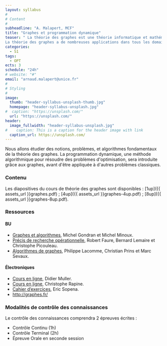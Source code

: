 ```yaml
---
layout: syllabus
#
# Content
#
subheadline: "A. Malapert, MCF"
title: "Graphes et programmation dynamique"
teaser: " La théorie des graphes est une théorie informatique et mathématique. 
La théorie des graphes a de nombreuses applications dans tous les domaines liés à la notion de réseau (réseau social, réseau informatique, télécommunications, etc.) et dans bien d'autres domaines (par exemple génétique) tant le concept de graphe, à peu près équivalent à celui de relation binaire (à ne pas confondre donc avec graphe d'une fonction), est général."
categories:
  - S1
tags:
  - OPT
ects: 3
schedule: "24h"
# website: "#"
email: "arnaud.malapert@unice.fr"
#
# Styling
#
image:
  thumb: "header-syllabus-unsplash-thumb.jpg"
  homepage: "header-syllabus-unsplash.jpg"
#  caption: "https://unsplash.com/"
  url: "https://unsplash.com/"
header:
  image_fullwidth: "header-syllabus-unsplash.jpg"
#    caption: This is a caption for the header image with link
  caption_url: https://unsplash.com/  
---
```


Nous allons étudier des notions, problèmes, et algorithmes fondamentaux de la théorie des graphes.
La programmation dynamique, une méthode algorithmique pour résoudre des problèmes d'optimisation, sera introduite grâce aux graphes, avant d'être appliquée à d'autres problèmes classiques.

### Contenu ###

Les diapositives du cours de théorie des graphes sont disponibles : [1up]({{ assets_url }}graphes.pdf) ;  [4up]({{ assets_url }}graphes-4up.pdf) ; [8up]({{ assets_url }}graphes-8up.pdf).

### Ressources ###


#### BU ####

-   [Graphes et algorithmes](http://catalogue.unice.fr/primo_library/libweb/action/dlDisplay.do?vid%3DUNS&docId%3Dsc_aleph_uns01000121977%20), Michel Gondran et Michel Minoux.
-   [Précis de recherche opérationnelle](http://catalogue.unice.fr/primo_library/libweb/action/dlDisplay.do?vid%3DUNS&docId%3Dsc_aleph_uns01000108437%20), Robert Faure, Bernard Lemaire et Christophe Picouleau.
-   [Algorithmes de graphes](http://catalogue.unice.fr/primo_library/libweb/action/dlDisplay.do?vid%3DUNS&docId%3Dsc_aleph_uns01000042329%20), Philippe Lacomme, Christian Prins et Marc Sevaux.

#### Électroniques ####

-   [Cours en ligne](http://www.apprendre-en-ligne.net/graphes/), Didier Muller.
-   [Cours en ligne](http://idmme06.inpg.fr/~rapinec/Graphe/Graphe/default.html), Christophe Rapine.
-   [Cahier d&rsquo;exercices](http://mathematiques.ac-bordeaux.fr/pedalyc/seqdocped/graphes/cahier/cahier.htm), Eric Sopena.
-   <http://graphes.fr/>

### Modalités de contrôle des connaissances ###

Le contrôle des connaissances comprendra 2 épreuves écrites :

- Contrôle Continu (1h)
- Contrôle Terminal (2h)
- Épreuve Orale en seconde session
